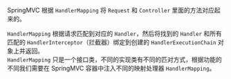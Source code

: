 SpringMVC 根据 `HandlerMapping` 将 `Request` 和 `Controller` 里面的方法对应起来的。

`HandlerMapping` 根据请求匹配到对应的 `Handler`，然后将找到的 `Handler` 和所有匹配的 `HandlerInterceptor`（拦截器）绑定到创建的 `HandlerExecutionChain` 对象上并返回。  
`HandlerMapping` 只是一个接口类，不同的实现类有不同的匹对方式，根据功能的不同我们需要在 SpringMVC 容器中注入不同的映射处理器 `HandlerMapping`。

